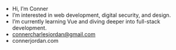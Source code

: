 - Hi, I’m Conner
-  I’m interested in web development, digital security, and design.
-  I’m currently learning Vue and diving deeper into full-stack development.
-  connercharlesjordan@gmail.com
-  connerjordan.com

<!---
cjordan223/cjordan223 is a ✨ special ✨ repository because its `README.md` (this file) appears on your GitHub profile.
You can click the Preview link to take a look at your changes.
--->
